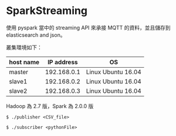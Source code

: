 # SparkStreaming
使用 pyspark 當中的 streaming API 來承接 MQTT 的資料，並且儲存到 elasticsearch and json。

叢集環境如下：

|host name|IP address |OS                |
|---------|---------- |------------------|
|master   |192.168.0.1|Linux Ubuntu 16.04|
|slave1   |192.168.0.2|Linux Ubuntu 16.04|
|slave2   |192.168.0.3|Linux Ubuntu 16.04|

Hadoop 為 2.7 版，Spark 為 2.0.0 版

```shell
$ ./publisher <CSV_file>
```

```shell
$ ./subscriber <pythonFile>
```
